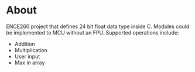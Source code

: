 # About

ENCE260 project that defines 24 bit float data type inside C. Modules could be implemented to MCU without an FPU.
Supported operations include:
 - Addition
 - Multiplication
 - User input
 - Max in array


